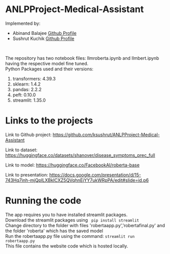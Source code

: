 # ANLPProject-Medical-Assistant
Implemented by: 
<ul>
  <li>Abinand Balajee <a href="https://github.com/Abinand0302">Github Profile</a></li>
  <li>Sushrut Kuchik <a href="https://github.com/ksushrut">Github Profile</a></li>
</ul>
<br>
<p>The repository has two notebook files: llmroberta.ipynb and llmbert.ipynb having the respective model fine tuned.<br>
Python Packages used and their versions:
<ol>
  <li>transformers: 4.39.3</li>
  <li>sklearn: 1.4.2</li>
  <li>pandas: 2.2.2</li>
  <li>peft: 0.10.0</li>
  <li>streamlit: 1.35.0</li>
</ol>
</p>
<p>
  <h1>Links to the projects</h1>

Link to Github project: https://github.com/ksushrut/ANLPProject-Medical-Assistant

Link to dataset: https://huggingface.co/datasets/shanover/disease_symptoms_prec_full

Link to model: https://huggingface.co/FacebookAI/roberta-base

Link to presentation: https://docs.google.com/presentation/d/15-743Hq7inh-mjQpILXBkICXZ5QVqhnEjYY7ukWRpPA/edit#slide=id.p6
</p>
<h1>Running the code</h1>
<p>
  The app requires you to have installed streamlit packages.<br>
  Download the streamlit packages using <code> pip install streamlit</code><br>
  Change directory to the folder with files 'robertaapp.py','robertafinal.py' and the folder 'roberta' which has the saved model<br>
  Run the robertaapp.py file using the command: <code>streamlit run robertaapp.py</code><br>
  This file contains the website code which is hosted locally. 
</p>

